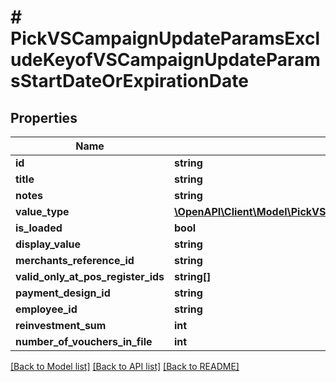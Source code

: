 # # PickVSCampaignUpdateParamsExcludeKeyofVSCampaignUpdateParamsStartDateOrExpirationDate

## Properties

Name | Type | Description | Notes
------------ | ------------- | ------------- | -------------
**id** | **string** |  |
**title** | **string** |  |
**notes** | **string** |  |
**value_type** | [**\OpenAPI\Client\Model\PickVSCampaignUpdateParamsExcludeKeyofVSCampaignUpdateParamsStartDateOrExpirationDateValueType**](PickVSCampaignUpdateParamsExcludeKeyofVSCampaignUpdateParamsStartDateOrExpirationDateValueType.md) |  |
**is_loaded** | **bool** |  |
**display_value** | **string** |  | [optional]
**merchants_reference_id** | **string** |  | [optional]
**valid_only_at_pos_register_ids** | **string[]** |  | [optional]
**payment_design_id** | **string** |  |
**employee_id** | **string** |  |
**reinvestment_sum** | **int** |  |
**number_of_vouchers_in_file** | **int** |  |

[[Back to Model list]](../../README.md#models) [[Back to API list]](../../README.md#endpoints) [[Back to README]](../../README.md)
